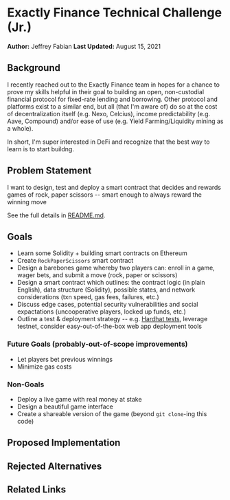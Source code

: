 # Exactly Finance Technical Challenge (Jr.)

**Author:** Jeffrey Fabian
**Last Updated:** August 15, 2021

## Background

I recently reached out to the Exactly Finance team in hopes for a chance to prove my skills helpful in their goal to building an open, non-custodial financial protocol for fixed-rate lending and borrowing. Other protocol and platforms exist to a similar end, but all (that I'm aware of) do so at the cost of decentralization itself (e.g. Nexo, Celcius), income predictability (e.g. Aave, Compound) and/or ease of use (e.g. Yield Farming/Liquidity mining as a whole).

In short, I'm super interested in DeFi and recognize that the best way to learn is to start buildng.

## Problem Statement

I want to design, test and deploy a smart contract that decides and rewards games of rock, paper scissors -- smart enough to always reward the winning move

See the full details in [README.md](https://github.com/exactly-finance/challenge-jr).

## Goals

- Learn some Solidity + building smart contracts on Ethereum
- Create `RockPaperScissors` smart contract
- Design a barebones game whereby two players can: enroll in a game, wager bets, and submit a move (rock, paper or scissors)
- Design a smart contract which outlines: the contract logic (in plain English), data structure (Solidity), possible states, and network considerations (txn speed, gas fees, failures, etc.)
- Discuss edge cases, potential security vulnerabilities and social expactations (uncooperative players, locked up funds, etc.)
- Outline a test & deployment strategy -- e.g. [Hardhat tests](https://hardhat.org/tutorial/testing-contracts.html), leverage testnet, consider easy-out-of-the-box web app deployment tools

### Future Goals (probably-out-of-scope improvements)

- Let players bet previous winnings
- Minimize gas costs

### Non-Goals

- Deploy a live game with real money at stake
- Design a beautiful game interface
- Create a shareable version of the game (beyond `git clone`-ing this code)

## Proposed Implementation

## Rejected Alternatives

## Related Links